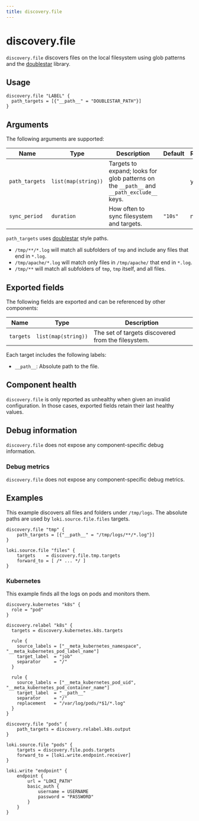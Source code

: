 ```yaml
---
title: discovery.file
---
```


# discovery.file

`discovery.file` discovers files on the local filesystem using glob patterns and the [doublestar][] library.

[doublestar]: https://github.com/bmatcuk/doublestar

## Usage

```river
discovery.file "LABEL" {
  path_targets = [{"__path__" = "DOUBLESTAR_PATH"}]
}
```

## Arguments

The following arguments are supported:

Name            | Type                | Description                                                                                | Default | Required
--------------- | ------------------- | ------------------------------------------------------------------------------------------ |---------| --------
`path_targets`  | `list(map(string))` | Targets to expand; looks for glob patterns on the  `__path__` and `__path_exclude__` keys. |         | yes
`sync_period`   | `duration`          | How often to sync filesystem and targets.                                                  | `"10s"` | no

`path_targets` uses [doublestar][] style paths.
* `/tmp/**/*.log` will match all subfolders of `tmp` and include any files that end in `*.log`.
* `/tmp/apache/*.log` will match only files in `/tmp/apache/` that end in `*.log`.
* `/tmp/**` will match all subfolders of `tmp`, `tmp` itself, and all files.


## Exported fields

The following fields are exported and can be referenced by other components:

Name | Type | Description
---- | ---- | -----------
`targets` | `list(map(string))` | The set of targets discovered from the filesystem.

Each target includes the following labels:

* `__path__`: Absolute path to the file.

## Component health

`discovery.file` is only reported as unhealthy when given an invalid
configuration. In those cases, exported fields retain their last healthy
values.

## Debug information

`discovery.file` does not expose any component-specific debug information.

### Debug metrics

`discovery.file` does not expose any component-specific debug metrics.

## Examples

This example discovers all files and folders under `/tmp/logs`. The absolute paths are 
used by `loki.source.file.files` targets.

```river
discovery.file "tmp" {
    path_targets = [{"__path__" = "/tmp/logs/**/*.log"}]
}

loki.source.file "files" {
    targets    = discovery.file.tmp.targets
    forward_to = [ /* ... */ ]
}
```

### Kubernetes

This example finds all the logs on pods and monitors them.

```river
discovery.kubernetes "k8s" {
  role = "pod"
}

discovery.relabel "k8s" {
  targets = discovery.kubernetes.k8s.targets
 
  rule {
    source_labels = ["__meta_kubernetes_namespace", "__meta_kubernetes_pod_label_name"]
    target_label  = "job"
    separator     = "/"
  }

  rule {
    source_labels = ["__meta_kubernetes_pod_uid", "__meta_kubernetes_pod_container_name"]
    target_label  = "__path__"
    separator     = "/" 
    replacement   = "/var/log/pods/*$1/*.log"
  } 
}

discovery.file "pods" {
    path_targets = discovery.relabel.k8s.output
}

loki.source.file "pods" {
    targets = discovery.file.pods.targets
    forward_to = [loki.write.endpoint.receiver]
}

loki.write "endpoint" {
    endpoint {
        url = "LOKI_PATH"
        basic_auth {
            username = USERNAME
            password = "PASSWORD"
        }
    }
}
```
